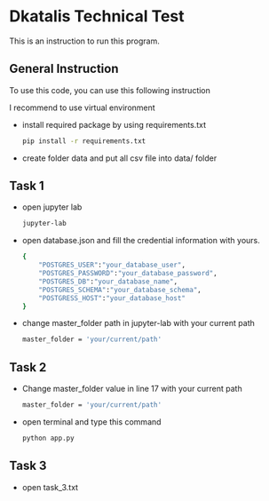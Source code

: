 # Dkatalis Technical Test

This is an instruction to run this program.


## General Instruction

To use this code, you can use this following instruction

I recommend to use virtual environment

* install required package by using requirements.txt

    ```bash
    pip install -r requirements.txt
    ```
* create folder data and put all csv file into data/ folder
## Task 1
* open jupyter lab

    ```bash
    jupyter-lab
    ```
* open database.json and fill the credential information with yours.

    ```bash
    {
        "POSTGRES_USER":"your_database_user",
        "POSTGRES_PASSWORD":"your_database_password",
        "POSTGRES_DB":"your_database_name",
        "POSTGRES_SCHEMA":"your_database_schema",
        "POSTGRESS_HOST":"your_database_host"
    }
    ```
* change master_folder path in jupyter-lab with your current path

    ```bash
    master_folder = 'your/current/path'
    ```
## Task 2
* Change master_folder value in line 17 with your current path

    ```bash
    master_folder = 'your/current/path'
    ```
* open terminal and type this command

    ```bash
    python app.py
    ```
## Task 3
* open task_3.txt
